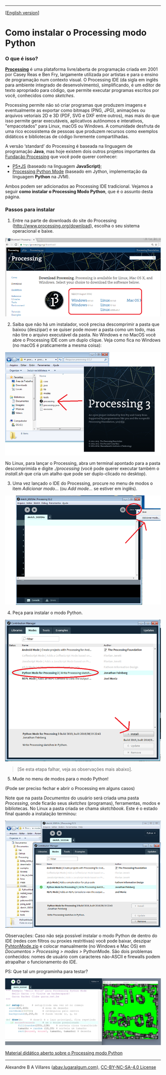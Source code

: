 ----

[[English version](/index-EN.md)]

# Como instalar o Processing modo Python 

### O que é isso? 

[**Processing**](http://processsing.org) é uma plataforma livre/aberta de programação criada em 2001 por Casey Reas e Ben Fry, largamente utilizada por artistas e para o ensino de programação num contexto visual. O Processing IDE (da sigla em inglês para ambiente integrado de desenvolvimento), simplificando, é um editor de texto apropriado para código, que permite executar programas escritos por você, conhecidos como *sketches*.

Processing permite não só criar programas que produzem imagens e eventualmente as exportar como bitmaps (PNG, JPG), animações ou arquivos vetoriais 2D e 3D (PDF, SVG e DXF entre outros), mas mais do que isso permite gerar executáveis, aplicativos autônomos e interativos, "empacotados" para Linux, macOS ou Windows. A comunidade desfruta de uma rico ecossistema de pessoas que produzem recursos como exemplos didáticos e bibliotecas de código livremente compartilhadas.

A versão ‘standard’ do Processing é baseada na linguagem de programação **Java**, mas hoje existem dois outros projetos importantes da [Fundação Processing](https://processing.org) que você pode querer conhecer:

-   [P5\*JS](https://p5js.org/) (baseado na linguagem **JavaScript)**;
-   [Processing Python Mode](https://py.processing.org/) (baseado em Jython, implementação da linguagem **Python** na JVM).

Ambos podem ser adicionados ao Processing IDE tradicional. Vejamos a seguir **como instalar o Processing Modo Python**, que é o assunto desta página.

### Passos para instalar

1. Entre na parte de downloads do site do Processing (<http://www.processing.org/download>), escolha o seu sistema operacional e baixe.

![passo1](images/passo1.png)

2. Saiba que não há um instalador, você precisa descomprimir a pasta que baixou (deszipar) e se quiser pode mover a pasta como um todo, mas não tire o arquivo executável da pasta. No Windows e no MacOS você abre o Processing IDE com um duplo clique. Veja como fica no Windows (no macOS é praticamente a mesma coisa):

![passo2](images/passo2.png)

No Linux, para lançar o Processing, abra um terminal apontado para a pasta descomprimida e digite *./processing* (você pode querer executar também o *install.sh* que cria um atalho que pode ser duplo-clicado no desktop).

3. Uma vez lançado o IDE do Processing, procure no menu de modos o item *Adicionar modo…* (ou *Add mode…* se estiver em inglês). 

![passo3](images/passo3.png)

4. Peça para instalar o modo Python.

![passo4](images/passo4.png)
> \[Se esta etapa falhar, veja as observações mais abaixo].

5. Mude no menu de modos para o modo Python!

(Pode ser preciso fechar e abrir o Processing em alguns casos)

Note que na pasta *Documentos* do usuário será criada uma pasta *Processing*, onde ficarão seus *sketches* (programas), ferramentas, modos e bibliotecas. No Linux a pasta criada se chama *sketchbook*. Este é o estado final quando a instalação terminou:

![passo5](images/passo5.png)

Observações: Caso não seja possível instalar o modo Python de dentro do IDE (redes com filtros ou proxies restritivas) você pode baixar, deszipar [PyhtonMode.zip](http://py.processing.org/3/PythonMode.zip) e colocar manualmente (no Windows e Mac OS) em *Documentos &gt; Processing &gt; modes &gt;* PythonMode. São dois problemas conhecidos: nomes de usuário com caracteres não-ASCII e firewalls podem atrapalhar o funcionamento do IDE.

PS: Que tal um programinha para testar?

![hello garoa sketch](images/hellogaroa.png)

 
 [Material didático aberto sobre o Processing modo Python](https://abav.lugaralgum.com/material-aulas/)
 
----

Alexandre B A Villares ([abav.lugaralgum.com](https://abav.lugaralgum.com)), [CC-BY-NC-SA-4.0 License](https://creativecommons.org/licenses/by-nc-sa/4.0/)
